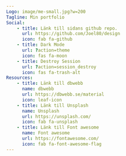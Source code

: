 ```yaml
---
Logo: image/me-small.jpg?w=200
Tagline: Min portfolio
Social:
    - title: Länk till sidans github repo.
      url: https://github.com/Joel80/design
      icon: fab fa-github
    - title: Dark Mode
      url: ?action=theme
      icon: fas fa-moon
    - title: Destroy Session
      url: ?action=session_destroy
      icon: fas fa-trash-alt
Resources:
    - title: Länk till dbwebb
      name: dbwebb
      url: https://dbwebb.se/material
      icon: leaf-icon
    - title: Länk till Unsplash
      name: Unsplash
      url: https://unsplash.com/
      icon: fab fa-unsplash
    - title: Länk till Font awesome
      name: Font awesome
      url: https://fontawesome.com/
      icon: fab fa-font-awesome-flag
---
```

